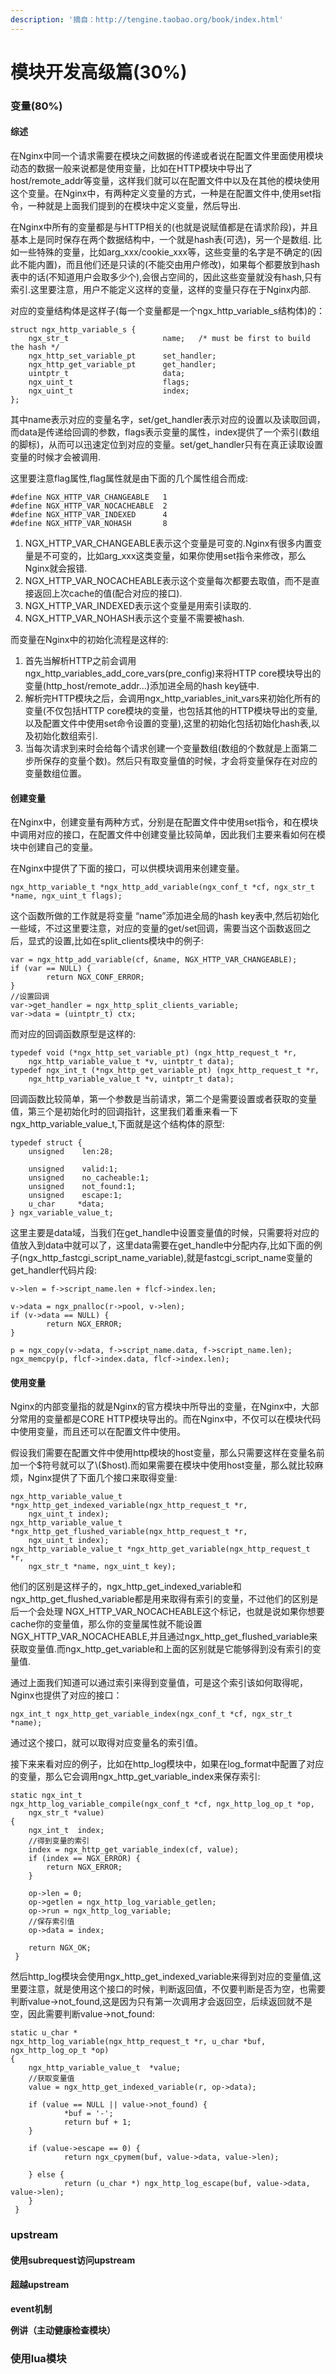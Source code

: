 ```yaml
---
description: '摘自：http://tengine.taobao.org/book/index.html'
---
```


# 模块开发高级篇\(30%\)

### 变量\(80%\)

#### 综述

在Nginx中同一个请求需要在模块之间数据的传递或者说在配置文件里面使用模块动态的数据一般来说都是使用变量，比如在HTTP模块中导出了host/remote\_addr等变量，这样我们就可以在配置文件中以及在其他的模块使用这个变量。在Nginx中，有两种定义变量的方式，一种是在配置文件中,使用set指令，一种就是上面我们提到的在模块中定义变量，然后导出.

在Nginx中所有的变量都是与HTTP相关的\(也就是说赋值都是在请求阶段\)，并且基本上是同时保存在两个数据结构中，一个就是hash表\(可选\)，另一个是数组. 比如一些特殊的变量，比如arg\_xxx/cookie\_xxx等，这些变量的名字是不确定的\(因此不能内置\)，而且他们还是只读的\(不能交由用户修改\)，如果每个都要放到hash表中的话\(不知道用户会取多少个\),会很占空间的，因此这些变量就没有hash,只有索引.这里要注意，用户不能定义这样的变量，这样的变量只存在于Nginx内部.

对应的变量结构体是这样子\(每一个变量都是一个ngx\_http\_variable\_s结构体\)的：

```text
struct ngx_http_variable_s {
    ngx_str_t                     name;   /* must be first to build the hash */
    ngx_http_set_variable_pt      set_handler;
    ngx_http_get_variable_pt      get_handler;
    uintptr_t                     data;
    ngx_uint_t                    flags;
    ngx_uint_t                    index;
};
```

其中name表示对应的变量名字，set/get\_handler表示对应的设置以及读取回调，而data是传递给回调的参数，flags表示变量的属性，index提供了一个索引\(数组的脚标\)，从而可以迅速定位到对应的变量。set/get\_handler只有在真正读取设置变量的时候才会被调用.

这里要注意flag属性,flag属性就是由下面的几个属性组合而成:

```text
#define NGX_HTTP_VAR_CHANGEABLE   1
#define NGX_HTTP_VAR_NOCACHEABLE  2
#define NGX_HTTP_VAR_INDEXED      4
#define NGX_HTTP_VAR_NOHASH       8

```

1. NGX\_HTTP\_VAR\_CHANGEABLE表示这个变量是可变的.Nginx有很多内置变量是不可变的，比如arg\_xxx这类变量，如果你使用set指令来修改，那么Nginx就会报错.
2. NGX\_HTTP\_VAR\_NOCACHEABLE表示这个变量每次都要去取值，而不是直接返回上次cache的值\(配合对应的接口\).
3. NGX\_HTTP\_VAR\_INDEXED表示这个变量是用索引读取的.
4. NGX\_HTTP\_VAR\_NOHASH表示这个变量不需要被hash.

而变量在Nginx中的初始化流程是这样的:

1. 首先当解析HTTP之前会调用ngx\_http\_variables\_add\_core\_vars\(pre\_config\)来将HTTP core模块导出的变量\(http\_host/remote\_addr...\)添加进全局的hash key链中.
2. 解析完HTTP模块之后，会调用ngx\_http\_variables\_init\_vars来初始化所有的变量\(不仅包括HTTP core模块的变量，也包括其他的HTTP模块导出的变量,以及配置文件中使用set命令设置的变量\),这里的初始化包括初始化hash表,以及初始化数组索引.
3. 当每次请求到来时会给每个请求创建一个变量数组\(数组的个数就是上面第二步所保存的变量个数\)。然后只有取变量值的时候，才会将变量保存在对应的变量数组位置。

#### 创建变量

在Nginx中，创建变量有两种方式，分别是在配置文件中使用set指令，和在模块中调用对应的接口，在配置文件中创建变量比较简单，因此我们主要来看如何在模块中创建自己的变量。

在Nginx中提供了下面的接口，可以供模块调用来创建变量。

```text
ngx_http_variable_t *ngx_http_add_variable(ngx_conf_t *cf, ngx_str_t *name, ngx_uint_t flags);
```

这个函数所做的工作就是将变量 “name”添加进全局的hash key表中,然后初始化一些域，不过这里要注意，对应的变量的get/set回调，需要当这个函数返回之后，显式的设置,比如在split\_clients模块中的例子:

```text
var = ngx_http_add_variable(cf, &name, NGX_HTTP_VAR_CHANGEABLE);
if (var == NULL) {
        return NGX_CONF_ERROR;
}
//设置回调
var->get_handler = ngx_http_split_clients_variable;
var->data = (uintptr_t) ctx;
```

而对应的回调函数原型是这样的:

```text
typedef void (*ngx_http_set_variable_pt) (ngx_http_request_t *r,
    ngx_http_variable_value_t *v, uintptr_t data);
typedef ngx_int_t (*ngx_http_get_variable_pt) (ngx_http_request_t *r,
    ngx_http_variable_value_t *v, uintptr_t data);
```

回调函数比较简单，第一个参数是当前请求，第二个是需要设置或者获取的变量值，第三个是初始化时的回调指针，这里我们着重来看一下ngx\_http\_variable\_value\_t,下面就是这个结构体的原型:

```text
typedef struct {
    unsigned    len:28;

    unsigned    valid:1;
    unsigned    no_cacheable:1;
    unsigned    not_found:1;
    unsigned    escape:1;
    u_char     *data;
} ngx_variable_value_t;
```

这里主要是data域，当我们在get\_handle中设置变量值的时候，只需要将对应的值放入到data中就可以了，这里data需要在get\_handle中分配内存,比如下面的例子\(ngx\_http\_fastcgi\_script\_name\_variable\),就是fastcgi\_script\_name变量的get\_handler代码片段:

```text
v->len = f->script_name.len + flcf->index.len;

v->data = ngx_pnalloc(r->pool, v->len);
if (v->data == NULL) {
        return NGX_ERROR;
}

p = ngx_copy(v->data, f->script_name.data, f->script_name.len);
ngx_memcpy(p, flcf->index.data, flcf->index.len);
```

#### 使用变量

Nginx的内部变量指的就是Nginx的官方模块中所导出的变量，在Nginx中，大部分常用的变量都是CORE HTTP模块导出的。而在Nginx中，不仅可以在模块代码中使用变量，而且还可以在配置文件中使用。

假设我们需要在配置文件中使用http模块的host变量，那么只需要这样在变量名前加一个$符号就可以了\($host\).而如果需要在模块中使用host变量，那么就比较麻烦，Nginx提供了下面几个接口来取得变量:

```text
ngx_http_variable_value_t *ngx_http_get_indexed_variable(ngx_http_request_t *r,
    ngx_uint_t index);
ngx_http_variable_value_t *ngx_http_get_flushed_variable(ngx_http_request_t *r,
    ngx_uint_t index);
ngx_http_variable_value_t *ngx_http_get_variable(ngx_http_request_t *r,
    ngx_str_t *name, ngx_uint_t key);
```

他们的区别是这样子的，ngx\_http\_get\_indexed\_variable和ngx\_http\_get\_flushed\_variable都是用来取得有索引的变量，不过他们的区别是后一个会处理 NGX\_HTTP\_VAR\_NOCACHEABLE这个标记，也就是说如果你想要cache你的变量值，那么你的变量属性就不能设置NGX\_HTTP\_VAR\_NOCACHEABLE,并且通过ngx\_http\_get\_flushed\_variable来获取变量值.而ngx\_http\_get\_variable和上面的区别就是它能够得到没有索引的变量值.

通过上面我们知道可以通过索引来得到变量值，可是这个索引该如何取得呢，Nginx也提供了对应的接口：

```text
ngx_int_t ngx_http_get_variable_index(ngx_conf_t *cf, ngx_str_t *name);
```

通过这个接口，就可以取得对应变量名的索引值。

接下来来看对应的例子，比如在http\_log模块中，如果在log\_format中配置了对应的变量，那么它会调用ngx\_http\_get\_variable\_index来保存索引:

```text
static ngx_int_t
ngx_http_log_variable_compile(ngx_conf_t *cf, ngx_http_log_op_t *op,
    ngx_str_t *value)
{
    ngx_int_t  index;
    //得到变量的索引
    index = ngx_http_get_variable_index(cf, value);
    if (index == NGX_ERROR) {
        return NGX_ERROR;
    }

    op->len = 0;
    op->getlen = ngx_http_log_variable_getlen;
    op->run = ngx_http_log_variable;
    //保存索引值
    op->data = index;

    return NGX_OK;
 }
```

然后http\_log模块会使用ngx\_http\_get\_indexed\_variable来得到对应的变量值,这里要注意，就是使用这个接口的时候，判断返回值，不仅要判断是否为空，也需要判断value-&gt;not\_found,这是因为只有第一次调用才会返回空，后续返回就不是空，因此需要判断value-&gt;not\_found:

```text
static u_char *
ngx_http_log_variable(ngx_http_request_t *r, u_char *buf, ngx_http_log_op_t *op)
{
    ngx_http_variable_value_t  *value;
    //获取变量值
    value = ngx_http_get_indexed_variable(r, op->data);

    if (value == NULL || value->not_found) {
            *buf = '-';
            return buf + 1;
    }

    if (value->escape == 0) {
            return ngx_cpymem(buf, value->data, value->len);

    } else {
            return (u_char *) ngx_http_log_escape(buf, value->data, value->len);
    }
 }
```

### upstream

#### 使用subrequest访问upstream

#### 超越upstream

**event机制**

**例讲（主动健康检查模块）**

### 使用lua模块

